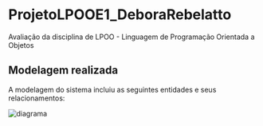 # ProjetoLPOOE1_DeboraRebelatto

Avaliação da disciplina de LPOO - Linguagem de Programação Orientada a Objetos

## Modelagem realizada

A modelagem do sistema incluiu as seguintes entidades e seus relacionamentos:

![diagrama](https://github.com/user-attachments/assets/f7c8c3b6-e0e6-4a87-bfd5-d92c19ad134b)
